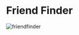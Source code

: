 # Friend Finder
![friendfinder](https://user-images.githubusercontent.com/38231097/43695345-d1de60b4-98fd-11e8-86ad-f43384904434.gif)


